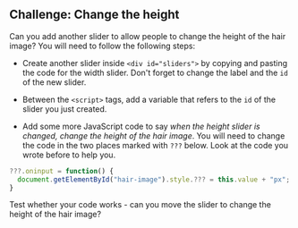 ## Challenge: Change the height

Can you add another slider to allow people to change the height of the hair image? You will need to follow the following steps:

+ Create another slider inside `<div id="sliders">` by copying and pasting the code for the width slider. Don't forget to change the label and the `id` of the new slider.

+ Between the `<script>` tags, add a variable that refers to the `id` of the slider you just created.

+ Add some more JavaScript code to say _when the height slider is changed, change the height of the hair image_. You will need to change the code in the two places marked with `???` below. Look at the code you wrote before to help you.

```javascript
???.oninput = function() {
  document.getElementById("hair-image").style.??? = this.value + "px";
}
```

Test whether your code works - can you move the slider to change the height of the hair image?
